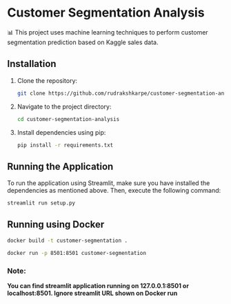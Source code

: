 # Customer Segmentation Analysis

📊 This project uses machine learning techniques to perform customer segmentation prediction based on Kaggle sales data.

## Installation

1. Clone the repository:
    ```bash
    git clone https://github.com/rudrakshkarpe/customer-segmentation-analysis.git
    ```

2. Navigate to the project directory:
    ```bash
    cd customer-segmentation-analysis
    ```

3. Install dependencies using pip:
    ```bash
    pip install -r requirements.txt
    ```

## Running the Application 

To run the application using Streamlit, make sure you have installed the dependencies as mentioned above. Then, execute the following command:

```bash
streamlit run setup.py
```
## Running using Docker 


```bash
docker build -t customer-segmentation .
```

```bash
docker run -p 8501:8501 customer-segmentation
```

### Note:

**You can find streamlit application running on 127.0.0.1:8501 or localhost:8501. Ignore streamlit URL shown on Docker run**